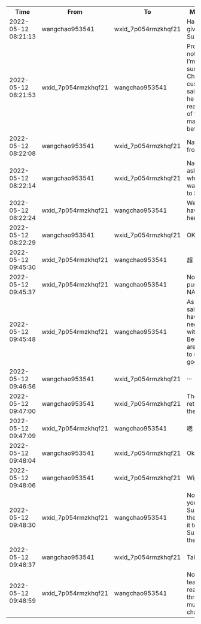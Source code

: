 <table style='width:100%;'><tr><th>Time</th><th>From</th><th>To</th><th>Message</th></tr><tr><td>2022-05-12 08:21:13</td>
<td>wangchao953541</td>
<td>wxid_7p054rmzkhqf21</td>
<td>Has NATO given it to Suzhou?</td></tr><tr><td>2022-05-12 08:21:53</td>
<td>wxid_7p054rmzkhqf21</td>
<td>wangchao953541</td>
<td>Probably not~ But I’m not sure. My Chongqing customer said that he has read some of the materials before</td></tr><tr><td>2022-05-12 08:22:08</td>
<td>wangchao953541</td>
<td>wxid_7p054rmzkhqf21</td>
<td>Nanjing from me</td></tr><tr><td>2022-05-12 08:22:14</td>
<td>wangchao953541</td>
<td>wxid_7p054rmzkhqf21</td>
<td>Nanjing asked whether it was given to Suzhou</td></tr><tr><td>2022-05-12 08:22:24</td>
<td>wxid_7p054rmzkhqf21</td>
<td>wangchao953541</td>
<td>We don’t have it here</td></tr><tr><td>2022-05-12 08:22:29</td>
<td>wangchao953541</td>
<td>wxid_7p054rmzkhqf21</td>
<td>OK</td></tr><tr><td>2022-05-12 09:45:30</td>
<td>wxid_7p054rmzkhqf21</td>
<td>wangchao953541</td>
<td>超</td></tr><tr><td>2022-05-12 09:45:37</td>
<td>wxid_7p054rmzkhqf21</td>
<td>wangchao953541</td>
<td>No need to push the NATO one</td></tr><tr><td>2022-05-12 09:45:48</td>
<td>wxid_7p054rmzkhqf21</td>
<td>wangchao953541</td>
<td>As I just said, we have negotiated with Beijing and are ready to ship goods</td></tr><tr><td>2022-05-12 09:46:56</td>
<td>wangchao953541</td>
<td>wxid_7p054rmzkhqf21</td>
<td>···</td></tr><tr><td>2022-05-12 09:47:00</td>
<td>wangchao953541</td>
<td>wxid_7p054rmzkhqf21</td>
<td>They retired on their own</td></tr><tr><td>2022-05-12 09:47:09</td>
<td>wxid_7p054rmzkhqf21</td>
<td>wangchao953541</td>
<td>嗯</td></tr><tr><td>2022-05-12 09:48:04</td>
<td>wangchao953541</td>
<td>wxid_7p054rmzkhqf21</td>
<td>Okay</td></tr><tr><td>2022-05-12 09:48:06</td>
<td>wangchao953541</td>
<td>wxid_7p054rmzkhqf21</td>
<td>Wiped</td></tr><tr><td>2022-05-12 09:48:30</td>
<td>wxid_7p054rmzkhqf21</td>
<td>wangchao953541</td>
<td>No wonder you asked Suzhou, they gave it to Suzhou themselves</td></tr><tr><td>2022-05-12 09:48:37</td>
<td>wangchao953541</td>
<td>wxid_7p054rmzkhqf21</td>
<td>Take a look</td></tr><tr><td>2022-05-12 09:48:59</td>
<td>wxid_7p054rmzkhqf21</td>
<td>wangchao953541</td>
<td>Now these teams really do it through multiple channels</td></tr></table>
